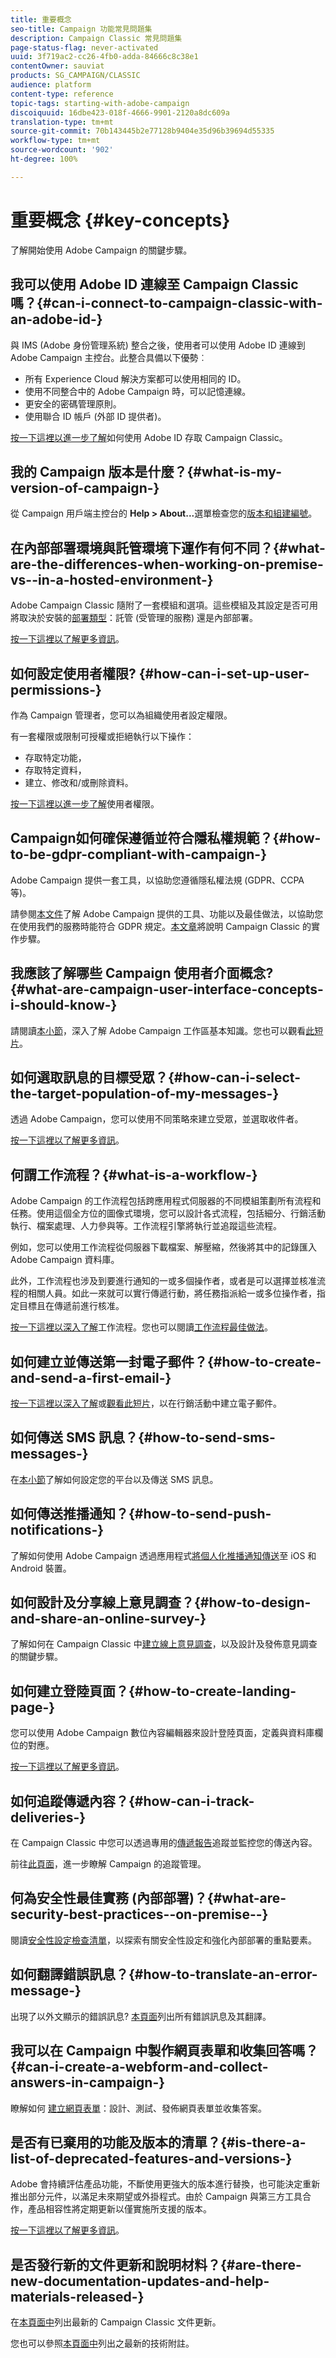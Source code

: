 ```yaml
---
title: 重要概念
seo-title: Campaign 功能常見問題集
description: Campaign Classic 常見問題集
page-status-flag: never-activated
uuid: 3f719ac2-cc26-4fb0-adda-84666c8c38e1
contentOwner: sauviat
products: SG_CAMPAIGN/CLASSIC
audience: platform
content-type: reference
topic-tags: starting-with-adobe-campaign
discoiquuid: 16dbe423-018f-4666-9901-2120a8dc609a
translation-type: tm+mt
source-git-commit: 70b143445b2e77128b9404e35d96b39694d55335
workflow-type: tm+mt
source-wordcount: '902'
ht-degree: 100%

---
```



# 重要概念 {#key-concepts}

了解開始使用 Adobe Campaign 的關鍵步驟。

## 我可以使用 Adobe ID 連線至 Campaign Classic 嗎？{#can-i-connect-to-campaign-classic-with-an-adobe-id-}

與 IMS (Adobe 身份管理系統) 整合之後，使用者可以使用 Adobe ID 連線到 Adobe Campaign 主控台。此整合具備以下優勢︰

* 所有 Experience Cloud 解決方案都可以使用相同的 ID。
* 使用不同整合中的 Adobe Campaign 時，可以記憶連線。
* 更安全的密碼管理原則。
* 使用聯合 ID 帳戶 (外部 ID 提供者)。

[按一下這裡以進一步了解](../../integrations/using/about-adobe-id.md)如何使用 Adobe ID 存取 Campaign Classic。

## 我的 Campaign 版本是什麼？{#what-is-my-version-of-campaign-}

從 Campaign 用戶端主控台的 **Help > About...**&#x200B;選單檢查您的[版本和組建編號](../../platform/using/launching-adobe-campaign.md#getting-your-campaign-version)。

## 在內部部署環境與託管環境下運作有何不同？{#what-are-the-differences-when-working-on-premise-vs--in-a-hosted-environment-}

Adobe Campaign Classic 隨附了一套模組和選項。這些模組及其設定是否可用將取決於安裝的[部署類型](../../installation/using/hosting-models.md)：託管 (受管理的服務) 還是內部部署。

[按一下這裡以了解更多資訊](https://helpx.adobe.com/tw/campaign/kb/acc-on-prem-vs-hosted.html)。

## 如何設定使用者權限? {#how-can-i-set-up-user-permissions-}

作為 Campaign 管理者，您可以為組織使用者設定權限。

有一套權限或限制可授權或拒絕執行以下操作：

* 存取特定功能，
* 存取特定資料，
* 建立、修改和/或刪除資料。

[按一下這裡以進一步了解](../../platform/using/access-management.md)使用者權限。

## Campaign如何確保遵循並符合隱私權規範？{#how-to-be-gdpr-compliant-with-campaign-}

Adobe Campaign 提供一套工具，以協助您遵循隱私權法規 (GDPR、CCPA 等)。

請參閱[本文件](https://helpx.adobe.com/tw/campaign/kb/campaign-privacy-overview.html)了解 Adobe Campaign 提供的工具、功能以及最佳做法，以協助您在使用我們的服務時能符合 GDPR 規定。[本文章](https://helpx.adobe.com/tw/campaign/kb/acc-privacy.html)將說明 Campaign Classic 的實作步驟。

## 我應該了解哪些 Campaign 使用者介面概念? {#what-are-campaign-user-interface-concepts-i-should-know-}

請閱讀[本小節](../../platform/using/adobe-campaign-workspace.md)，深入了解 Adobe Campaign 工作區基本知識。您也可以觀看[此短片](https://docs.adobe.com/content/help/en/campaign-learn/campaign-classic-tutorials/getting-started/interface-overview.html)。

## 如何選取訊息的目標受眾？{#how-can-i-select-the-target-population-of-my-messages-}

透過 Adobe Campaign，您可以使用不同策略來建立受眾，並選取收件者。

[按一下這裡以了解更多資訊](../../delivery/using/steps-defining-the-target-population.md)。

## 何謂工作流程？{#what-is-a-workflow-}

Adobe Campaign 的工作流程包括跨應用程式伺服器的不同模組策劃所有流程和任務。使用這個全方位的圖像式環境，您可以設計各式流程，包括細分、行銷活動執行、檔案處理、人力參與等。工作流程引擎將執行並追蹤這些流程。

例如，您可以使用工作流程從伺服器下載檔案、解壓縮，然後將其中的記錄匯入 Adobe Campaign 資料庫。

此外，工作流程也涉及到要進行通知的一或多個操作者，或者是可以選擇並核准流程的相關人員。如此一來就可以實行傳遞行動，將任務指派給一或多位操作者，指定目標且在傳遞前進行核准。

[按一下這裡以深入了解](../../workflow/using/about-workflows.md)工作流程。您也可以閱讀[工作流程最佳做法](../../workflow/using/building-a-workflow.md)。

## 如何建立並傳送第一封電子郵件？{#how-to-create-and-send-a-first-email-}

[按一下這裡以深入了解](../../delivery/using/about-email-channel.md)或[觀看此短片](https://docs.adobe.com/content/help/en/campaign-learn/campaign-classic-tutorials/getting-started/creating-a-campaign-and-an-email.html)，以在行銷活動中建立電子郵件。

## 如何傳送 SMS 訊息？{#how-to-send-sms-messages-}

在[本小節](../../delivery/using/sms-channel.md)了解如何設定您的平台以及傳送 SMS 訊息。

## 如何傳送推播通知？{#how-to-send-push-notifications-}

了解如何使用 Adobe Campaign 透過應用程式[將個人化推播通知傳送](../../delivery/using/creating-notifications.md)至 iOS 和 Android 裝置。

## 如何設計及分享線上意見調查？{#how-to-design-and-share-an-online-survey-}

了解如何在 Campaign Classic 中[建立線上意見調查](../../web/using/getting-started-with-surveys.md)，以及設計及發佈意見調查的關鍵步驟。

## 如何建立登陸頁面？{#how-to-create-landing-page-}

您可以使用 Adobe Campaign 數位內容編輯器來設計登陸頁面，定義與資料庫欄位的對應。

[按一下這裡以了解更多資訊](../../web/using/creating-a-landing-page.md)。

## 如何追蹤傳遞內容？{#how-can-i-track-deliveries-}

在 Campaign Classic 中您可以透過專用的[傳遞報告](../../reporting/using/delivery-reports.md)追蹤並監控您的傳送內容。

前往[此頁面](https://helpx.adobe.com/tw/campaign/kb/acc-tracking.html)，進一步瞭解 Campaign 的追蹤管理。

## 何為安全性最佳實務 (內部部署)？{#what-are-security-best-practices--on-premise--}

閱讀[安全性設定檢查清單](https://helpx.adobe.com/tw/campaign/kb/acc-security.html)，以探索有關安全性設定和強化內部部署的重點要素。

## 如何翻譯錯誤訊息？{#how-to-translate-an-error-message-}

出現了以外文顯示的錯誤訊息? [本頁面](https://docs.adobe.com/content/help/en/campaign-classic/technicalresources/error_messages/error_codes.html)列出所有錯誤訊息及其翻譯。

## 我可以在 Campaign 中製作網頁表單和收集回答嗎？{#can-i-create-a-webform-and-collect-answers-in-campaign-}

瞭解如何 [建立網頁表單](../../web/using/about-web-forms.md)：設計、測試、發佈網頁表單並收集答案。

## 是否有已棄用的功能及版本的清單？{#is-there-a-list-of-deprecated-features-and-versions-}

Adobe 會持續評估產品功能，不斷使用更強大的版本進行替換，也可能決定重新推出部分元件，以滿足未來期望或外掛程式。由於 Campaign 與第三方工具合作，產品相容性將定期更新以僅實施所支援的版本。

[按一下這裡以了解更多資訊](https://helpx.adobe.com/tw/campaign/kb/deprecated-and-removed-features.html)。

## 是否發行新的文件更新和說明材料？{#are-there-new-documentation-updates-and-help-materials-released-}

在[本頁面中](https://docs.adobe.com/content/help/zh-Hant/campaign-classic/using/documentation-updates.html)列出最新的 Campaign Classic 文件更新。

您也可以參照[本頁面中](https://helpx.adobe.com/tw/campaign/kb/article-list.html)列出之最新的技術附註。
